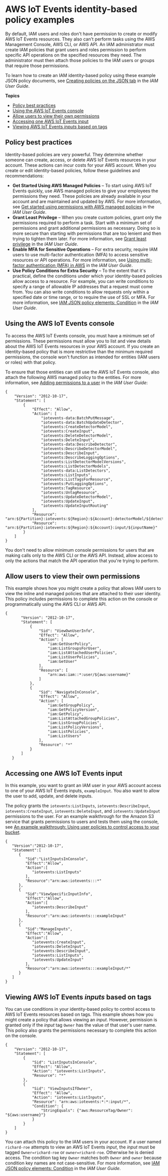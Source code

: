 # AWS IoT Events identity\-based policy examples<a name="security_iam_id-based-policy-examples"></a>

By default, IAM users and roles don't have permission to create or modify AWS IoT Events resources\. They also can't perform tasks using the AWS Management Console, AWS CLI, or AWS API\. An IAM administrator must create IAM policies that grant users and roles permission to perform specific API operations on the specified resources they need\. The administrator must then attach those policies to the IAM users or groups that require those permissions\.

To learn how to create an IAM identity\-based policy using these example JSON policy documents, see [Creating policies on the JSON tab](https://docs.aws.amazon.com/IAM/latest/UserGuide/access_policies_create.html#access_policies_create-json-editor) in the *IAM User Guide*\.

**Topics**
+ [Policy best practices](#security_iam_service-with-iam-policy-best-practices)
+ [Using the AWS IoT Events console](#security_iam_id-based-policy-examples-console)
+ [Allow users to view their own permissions](#security_iam_id-based-policy-examples-view-own-permissions)
+ [Accessing one AWS IoT Events input](#security_iam_id-based-policy-examples-access-one-input)
+ [Viewing AWS IoT Events *inputs* based on tags](#security_iam_id-based-policy-examples-view-input-tags)

## Policy best practices<a name="security_iam_service-with-iam-policy-best-practices"></a>

Identity\-based policies are very powerful\. They determine whether someone can create, access, or delete AWS IoT Events resources in your account\. These actions can incur costs for your AWS account\. When you create or edit identity\-based policies, follow these guidelines and recommendations:
+ **Get Started Using AWS Managed Policies** – To start using AWS IoT Events quickly, use AWS managed policies to give your employees the permissions they need\. These policies are already available in your account and are maintained and updated by AWS\. For more information, see [Get started using permissions with AWS managed policies](https://docs.aws.amazon.com/IAM/latest/UserGuide/best-practices.html#bp-use-aws-defined-policies) in the *IAM User Guide*\.
+ **Grant Least Privilege** – When you create custom policies, grant only the permissions required to perform a task\. Start with a minimum set of permissions and grant additional permissions as necessary\. Doing so is more secure than starting with permissions that are too lenient and then trying to tighten them later\. For more information, see [Grant least privilege](https://docs.aws.amazon.com/IAM/latest/UserGuide/best-practices.html#grant-least-privilege) in the *IAM User Guide*\.
+ **Enable MFA for Sensitive Operations** – For extra security, require IAM users to use multi\-factor authentication \(MFA\) to access sensitive resources or API operations\. For more information, see [Using multi\-factor authentication \(MFA\) in AWS](https://docs.aws.amazon.com/IAM/latest/UserGuide/id_credentials_mfa.html) in the *IAM User Guide*\.
+ **Use Policy Conditions for Extra Security** – To the extent that it's practical, define the conditions under which your identity\-based policies allow access to a resource\. For example, you can write conditions to specify a range of allowable IP addresses that a request must come from\. You can also write conditions to allow requests only within a specified date or time range, or to require the use of SSL or MFA\. For more information, see [IAM JSON policy elements: Condition](https://docs.aws.amazon.com/IAM/latest/UserGuide/reference_policies_elements_condition.html) in the *IAM User Guide*\.

## Using the AWS IoT Events console<a name="security_iam_id-based-policy-examples-console"></a>

To access the AWS IoT Events console, you must have a minimum set of permissions\. These permissions must allow you to list and view details about the AWS IoT Events resources in your AWS account\. If you create an identity\-based policy that is more restrictive than the minimum required permissions, the console won't function as intended for entities \(IAM users or roles\) with that policy\.

To ensure that those entities can still use the AWS IoT Events console, also attach the following AWS managed policy to the entities\. For more information, see [ Adding permissions to a user](https://docs.aws.amazon.com/IAM/latest/UserGuide/id_users_change-permissions.html#users_change_permissions-add-console) in the *IAM User Guide*:

```
{
    "Version": "2012-10-17",
    "Statement": [
        {
            "Effect": "Allow",
            "Action": [
                "iotevents-data:BatchPutMessage",
                "iotevents-data:BatchUpdateDetector",
                "iotevents:CreateDetectorModel",
                "iotevents:CreateInput",
                "iotevents:DeleteDetectorModel",
                "iotevents:DeleteInput",
                "iotevents-data:DescribeDetector",
                "iotevents:DescribeDetectorModel",
                "iotevents:DescribeInput",
                "iotevents:DescribeLoggingOptions",
                "iotevents:ListDetectorModelVersions",
                "iotevents:ListDetectorModels",
                "iotevents-data:ListDetectors",
                "iotevents:ListInputs",
                "iotevents:ListTagsForResource",
                "iotevents:PutLoggingOptions",
                "iotevents:TagResource",
                "iotevents:UntagResource",
                "iotevents:UpdateDetectorModel",
                "iotevents:UpdateInput",
                "iotevents:UpdateInputRouting"
            ],
            "Resource": "arn:${Partition}:iotevents:${Region}:${Account}:detectorModel/${detectorModelName}",
            "Resource": "arn:${Partition}:iotevents:${Region}:${Account}:input/${inputName}"
        }
    ]
}
```

You don't need to allow minimum console permissions for users that are making calls only to the AWS CLI or the AWS API\. Instead, allow access to only the actions that match the API operation that you're trying to perform\.

## Allow users to view their own permissions<a name="security_iam_id-based-policy-examples-view-own-permissions"></a>

This example shows how you might create a policy that allows IAM users to view the inline and managed policies that are attached to their user identity\. This policy includes permissions to complete this action on the console or programmatically using the AWS CLI or AWS API\.

```
{
       "Version": "2012-10-17",
       "Statement": [
           {
               "Sid": "ViewOwnUserInfo",
               "Effect": "Allow",
               "Action": [
                   "iam:GetUserPolicy",
                   "iam:ListGroupsForUser",
                   "iam:ListAttachedUserPolicies",
                   "iam:ListUserPolicies",
                   "iam:GetUser"
               ],
               "Resource": [
                   "arn:aws:iam::*:user/${aws:username}"
               ]
           },
           {
               "Sid": "NavigateInConsole",
               "Effect": "Allow",
               "Action": [
                   "iam:GetGroupPolicy",
                   "iam:GetPolicyVersion",
                   "iam:GetPolicy",
                   "iam:ListAttachedGroupPolicies",
                   "iam:ListGroupPolicies",
                   "iam:ListPolicyVersions",
                   "iam:ListPolicies",
                   "iam:ListUsers"
               ],
               "Resource": "*"
           }
       ]
   }
```

## Accessing one AWS IoT Events input<a name="security_iam_id-based-policy-examples-access-one-input"></a>

In this example, you want to grant an IAM user in your AWS account access to one of your AWS IoT Events inputs, `exampleInput`\. You also want to allow the user to add, update, and delete inputs\.

 The policy grants the `iotevents:ListInputs`, `iotevents:DescribeInput`, `iotevents:CreateInput`, `iotevents:DeleteInput`, and `iotevents:UpdateInput` permissions to the user\.   For an example walkthrough for the Amazon S3 service that grants permissions to users and tests them using the console, see [An example walkthrough: Using user policies to control access to your bucket](https://docs.aws.amazon.com/AmazonS3/latest/dev/walkthrough1.html)\.

```
{
   "Version":"2012-10-17",
   "Statement":[
      {
         "Sid":"ListInputsInConsole",
         "Effect":"Allow",
         "Action":[
            "iotevents:ListInputs"
         ],
         "Resource":"arn:aws:iotevents:::*"
      },
      {
         "Sid":"ViewSpecificInputInfo",
         "Effect":"Allow",
         "Action":[
            "iotevents:DescribeInput"
         ],
         "Resource":"arn:aws:iotevents:::exampleInput"
      },
      {
         "Sid":"ManageInputs",
         "Effect":"Allow",
         "Action":[
            "iotevents:CreateInput",
            "iotevents:DeleteInput",
            "iotevents:DescribeInput",
            "iotevents:ListInputs",
            "iotevents:UpdateInput"
         ],
         "Resource":"arn:aws:iotevents:::exampleInput/*"
      }
   ]
}
```

## Viewing AWS IoT Events *inputs* based on tags<a name="security_iam_id-based-policy-examples-view-input-tags"></a>

You can use conditions in your identity\-based policy to control access to AWS IoT Events resources based on tags\. This example shows how you might create a policy that allows viewing an *input*\. However, permission is granted only if the *input* tag `Owner` has the value of that user's user name\. This policy also grants the permissions necessary to complete this action on the console\.

```
{
    "Version": "2012-10-17",
    "Statement": [
        {
            "Sid": "ListInputsInConsole",
            "Effect": "Allow",
            "Action": "iotevents:ListInputs",
            "Resource": "*"
        },
        {
            "Sid": "ViewInputsIfOwner",
            "Effect": "Allow",
            "Action": "iotevents:ListInputs",
            "Resource": "arn:aws:iotevents:*:*:input/*",
            "Condition": {
                "StringEquals": {"aws:ResourceTag/Owner": "${aws:username}"}
            }
        }
    ]
}
```

You can attach this policy to the IAM users in your account\. If a user named `richard-roe` attempts to view an AWS IoT Events *input*, the *input* must be tagged `Owner=richard-roe` or `owner=richard-roe`\. Otherwise he is denied access\. The condition tag key `Owner` matches both `Owner` and `owner` because condition key names are not case\-sensitive\. For more information, see [IAM JSON policy elements: Condition](https://docs.aws.amazon.com/IAM/latest/UserGuide/reference_policies_elements_condition.html) in the *IAM User Guide*\.